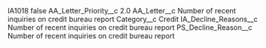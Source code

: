 <?xml version="1.0" encoding="UTF-8"?>
<CustomMetadata xmlns="http://soap.sforce.com/2006/04/metadata" xmlns:xsi="http://www.w3.org/2001/XMLSchema-instance" xmlns:xsd="http://www.w3.org/2001/XMLSchema">
    <label>IA1018</label>
    <protected>false</protected>
    <values>
        <field>AA_Letter_Priority__c</field>
        <value xsi:type="xsd:double">2.0</value>
    </values>
    <values>
        <field>AA_Letter__c</field>
        <value xsi:type="xsd:string">Number of recent inquiries on credit bureau report</value>
    </values>
    <values>
        <field>Category__c</field>
        <value xsi:type="xsd:string">Credit</value>
    </values>
    <values>
        <field>IA_Decline_Reasons__c</field>
        <value xsi:type="xsd:string">Number of recent inquiries on credit bureau report</value>
    </values>
    <values>
        <field>PS_Decline_Reason__c</field>
        <value xsi:type="xsd:string">Number of recent inquiries on credit bureau report</value>
    </values>
</CustomMetadata>
